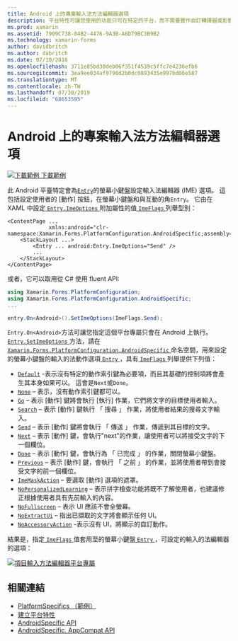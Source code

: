 ```yaml
---
title: Android 上的專案輸入法方法編輯器選項
description: 平台特性可讓您使用的功能只可在特定的平台，而不需要實作自訂轉譯器或影響。 本文說明如何使用 Android 平臺特定的, 為專案設定螢幕小鍵盤的輸入法選項。
ms.prod: xamarin
ms.assetid: 7909C738-04B2-4476-9A3B-A6D79BC3B9B2
ms.technology: xamarin-forms
author: davidbritch
ms.author: dabritch
ms.date: 07/10/2018
ms.openlocfilehash: 3711e85bd30deb06f351f4539c5ffc7e4236efb6
ms.sourcegitcommit: 3ea9ee034af9790d2b0dc0893435e997bd06e587
ms.translationtype: MT
ms.contentlocale: zh-TW
ms.lasthandoff: 07/30/2019
ms.locfileid: "68653595"
---
```

# <a name="entry-input-method-editor-options-on-android"></a>Android 上的專案輸入法方法編輯器選項

[![下載範例](~/media/shared/download.png) 下載範例](https://docs.microsoft.com/samples/xamarin/xamarin-forms-samples/userinterface-platformspecifics)

此 Android 平臺特定會為[`Entry`](xref:Xamarin.Forms.Entry)的螢幕小鍵盤設定輸入法編輯器 (IME) 選項。 這包括設定使用者的 [動作] 按鈕，在螢幕小鍵盤和與互動的角`Entry`。 它由在 XAML 中設定[ `Entry.ImeOptions` ](xref:Xamarin.Forms.PlatformConfiguration.AndroidSpecific.Entry.ImeOptionsProperty)附加屬性的值[ `ImeFlags` ](xref:Xamarin.Forms.PlatformConfiguration.AndroidSpecific.ImeFlags)列舉型別：

```xaml
<ContentPage ...
             xmlns:android="clr-namespace:Xamarin.Forms.PlatformConfiguration.AndroidSpecific;assembly=Xamarin.Forms.Core">
    <StackLayout ...>
        <Entry ... android:Entry.ImeOptions="Send" />
        ...
    </StackLayout>
</ContentPage>
```

或者，它可以取用從 C# 使用 fluent API:

```csharp
using Xamarin.Forms.PlatformConfiguration;
using Xamarin.Forms.PlatformConfiguration.AndroidSpecific;
...

entry.On<Android>().SetImeOptions(ImeFlags.Send);
```

`Entry.On<Android>`方法可讓您指定這個平台專屬只會在 Android 上執行。 [ `Entry.SetImeOptions` ](xref:Xamarin.Forms.PlatformConfiguration.AndroidSpecific.Entry.SetImeOptions(Xamarin.Forms.IPlatformElementConfiguration{Xamarin.Forms.PlatformConfiguration.Android,Xamarin.Forms.Entry},Xamarin.Forms.PlatformConfiguration.AndroidSpecific.ImeFlags))方法，請在[ `Xamarin.Forms.PlatformConfiguration.AndroidSpecific` ](xref:Xamarin.Forms.PlatformConfiguration.AndroidSpecific)命名空間，用來設定的螢幕小鍵盤的輸入的法動作選項[ `Entry` ](xref:Xamarin.Forms.Entry)，具有[ `ImeFlags` ](xref:Xamarin.Forms.PlatformConfiguration.AndroidSpecific.ImeFlags)列舉提供下列值：

- [`Default`](xref:Xamarin.Forms.PlatformConfiguration.AndroidSpecific.ImeFlags.Default) -表示沒有特定的動作索引鍵為必要項，而且其基礎的控制項將會產生其本身如果可以。 這會是`Next`或`Done`。
- [`None`](xref:Xamarin.Forms.PlatformConfiguration.AndroidSpecific.ImeFlags.None) – 表示，沒有動作索引鍵都可以。
- [`Go`](xref:Xamarin.Forms.PlatformConfiguration.AndroidSpecific.ImeFlags.Go) – 表示 [動作] 鍵將會執行 [執行] 作業，它們將文字的目標使用者輸入。
- [`Search`](xref:Xamarin.Forms.PlatformConfiguration.AndroidSpecific.ImeFlags.Search) – 表示 [動作] 鍵執行 「 搜尋 」 作業，將使用者結果的搜尋文字輸入。
- [`Send`](xref:Xamarin.Forms.PlatformConfiguration.AndroidSpecific.ImeFlags.Send) – 表示 [動作] 鍵將會執行 「 傳送 」 作業，傳遞到其目標的文字。
- [`Next`](xref:Xamarin.Forms.PlatformConfiguration.AndroidSpecific.ImeFlags.Next) – 表示 [動作] 鍵，會執行"next"的作業，讓使用者可以將接受文字的下一個欄位。
- [`Done`](xref:Xamarin.Forms.PlatformConfiguration.AndroidSpecific.ImeFlags.Done) – 表示 [動作] 鍵，會執行為 「 已完成 」 的作業，關閉螢幕小鍵盤。
- [`Previous`](xref:Xamarin.Forms.PlatformConfiguration.AndroidSpecific.ImeFlags.Previous) – 表示 [動作] 鍵，會執行 「 之前 」 的作業，並將使用者帶到會接受文字的前一個欄位。
- [`ImeMaskAction`](xref:Xamarin.Forms.PlatformConfiguration.AndroidSpecific.ImeFlags.ImeMaskAction) – 要選取 [動作] 選項的遮罩。
- [`NoPersonalizedLearning`](xref:Xamarin.Forms.PlatformConfiguration.AndroidSpecific.ImeFlags.NoPersonalizedLearning) – 表示拼字檢查功能將既不了解使用者，也建議修正根據使用者具有先前輸入的內容。
- [`NoFullscreen`](xref:Xamarin.Forms.PlatformConfiguration.AndroidSpecific.ImeFlags.NoFullscreen) – 表示 UI 應該不會全螢幕。
- [`NoExtractUi`](xref:Xamarin.Forms.PlatformConfiguration.AndroidSpecific.ImeFlags.NoExtractUi) – 指出已擷取的文字將會顯示任何 UI。
- [`NoAccessoryAction`](xref:Xamarin.Forms.PlatformConfiguration.AndroidSpecific.ImeFlags.NoAccessoryAction) -表示沒有 UI，將顯示的自訂動作。

結果是，指定[ `ImeFlags` ](xref:Xamarin.Forms.PlatformConfiguration.AndroidSpecific.ImeFlags)值套用至的螢幕小鍵盤[ `Entry` ](xref:Xamarin.Forms.Entry)，可設定的輸入的法編輯器的選項：

[![項目輸入方法編輯器平台專屬](entry-ime-options-images/entry-imeoptions.png "項目輸入方法編輯器平台專屬")](entry-ime-options-images/entry-imeoptions-large.png#lightbox "項目輸入方法編輯器平台專屬")

## <a name="related-links"></a>相關連結

- [PlatformSpecifics （範例）](https://docs.microsoft.com/samples/xamarin/xamarin-forms-samples/userinterface-platformspecifics)
- [建立平台特性](~/xamarin-forms/platform/platform-specifics/index.md#creating-platform-specifics)
- [AndroidSpecific API](xref:Xamarin.Forms.PlatformConfiguration.AndroidSpecific)
- [AndroidSpecific. AppCompat API](xref:Xamarin.Forms.PlatformConfiguration.AndroidSpecific.AppCompat)
